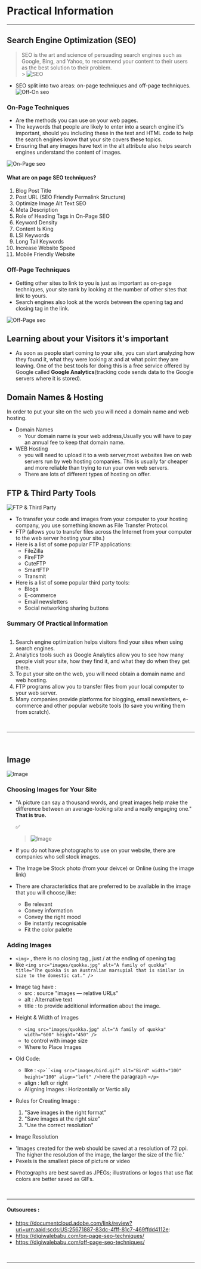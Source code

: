 # Practical Information

<hr>
<!-- Search engine optimization -->
<!-- Using analytics to understand visitors -->
<!-- Putting your site on the web -->

## Search Engine Optimization (SEO)

> SEO is the art and science of persuading search engines such as Google, Bing, and Yahoo, to recommend your content to their users as the best solution to their problem.<br> > ![SEO](https://digiwalebabu.com/wp-content/uploads/2018/06/seo-services.png)

- SEO split into two areas: on-page techniques and off-page techniques.
  ![Off-On seo](https://digiwalebabu.com/wp-content/uploads/2018/06/seo-types-300x200.png)

### On-Page Techniques

- Are the methods you can use on your web pages.
- The keywords that people are likely to enter into a search engine it's important, should you including these in the text and HTML code to help the search engines know that your site covers these topics.
- Ensuring that any images have text in the alt attribute also helps search engines understand the content of images.

![On-Page seo](https://digiwalebabu.com/wp-content/uploads/2018/06/on-page-seo.png)

#### What are on page SEO techniques?

1. Blog Post Title
2. Post URL (SEO Friendly Permalink Structure)
3. Optimize Image Alt Text SEO
4. Meta Description
5. Role of Heading Tags in On-Page SEO
6. Keyword Density
7. Content Is King
8. LSI Keywords
9. Long Tail Keywords
10. Increase Website Speed
11. Mobile Friendly Website

### Off-Page Techniques

- Getting other sites to link to you is just as important as on-page techniques, your site rank by looking at the number of other sites that link to yours.
- Search engines also look at the words between the opening tag and closing tag in the link.

![Off-Page seo](https://digiwalebabu.com/wp-content/uploads/2018/06/off-page-seo-techniques-2018.png)

## Learning about your Visitors it's important

- As soon as people start coming to your site, you can start analyzing how they found it, what they were looking at and at what point they are leaving. One of the best tools for doing this is a free service offered by Google called **Google Analytics**(tracking code sends data to the Google servers where it is stored).

## Domain Names & Hosting

In order to put your site on the web you will need a domain name and web hosting.

- Domain Names
  - Your domain name is your web address,Usually you will have to pay an annual fee to keep that domain name.
- WEB Hosting
  - you will need to upload it to a web server,most websites live on web servers run by web hosting companies. This is usually far cheaper and more reliable than trying to run your own web servers.
  - There are lots of different types of hosting on offer.

## FTP & Third Party Tools

![FTP & Third Party](https://cdn.educba.com/academy/wp-content/uploads/2019/10/FTP-vs-SFTP.png)

- To transfer your code and images from your computer to your hosting company, you use something known as File Transfer Protocol.
- FTP (allows you to transfer files across the Internet from your computer to the web server hosting your site.)
- Here is a list of some popular FTP applications:
  - FileZilla
  - FireFTP
  - CuteFTP
  - SmartFTP
  - Transmit
- Here is a list of some popular third party tools:
  - Blogs
  - E-commerce
  - Email newsletters
  - Social networking sharing buttons

### Summary Of Practical Information

![Summary](data:image/gif;base64,R0lGODlhAQABAIAAAP///////yH5BAEKAAEALAAAAAABAAEAAAICTAEAOw==)

1. Search engine optimization helps visitors find your sites when using search engines.
2. Analytics tools such as Google Analytics allow you to see how many people visit your site, how they find it, and what they do when they get there.
3. To put your site on the web, you will need obtain a domain name and web hosting.
4. FTP programs allow you to transfer files from your local computer to your web server.
5. Many companies provide platforms for blogging, email newsletters, e-commerce and other popular website tools (to save you writing them from scratch).

<br>
<hr>
<br>

## Image

![Image](https://media.sproutsocial.com/uploads/2017/02/10x-featured-social-media-image-size.png)

### Choosing Images for Your Site

- "A picture can say a thousand words, and great images help make the difference between an average-looking site and a really engaging one." **That is true.** <p>&#9989;</p>
  > ![Image](https://st.depositphotos.com/1428083/2946/i/600/depositphotos_29460297-stock-photo-bird-cage.jpg)
- If you do not have photographs to use on your website, there are companies who sell stock images.

* The Image be Stock photo (from your deivce) or Online (using the image link)

* There are characteristics that are preferred to be available in the image that you will choose,like:
  - Be relevant
  - Convey information
  - Convey the right mood
  - Be instantly recognisable
  - Fit the color palette

### Adding Images

- `<img>` , there is no closing tag , just / at the ending of opening tag
- like `<img src="images/quokka.jpg" alt="A family of quokka" title="The quokka is an Australian marsupial that is similar in size to the domestic cat." />`

* Image tag have :
  - src : source "images — relative URLs"
  - alt : Alternative text
  - title : to provide additional information about the image.

- Height & Width of Images

  - `<img src="images/quokka.jpg" alt="A family of quokka" width="600" height="450" />`
  - to control with image size
  - Where to Place Images

- Old Code:

  - like : ` <p>``<img src="images/bird.gif" alt="Bird" width="100" height="100" align="left" /> `here the paragraph `</p> `
  - align : left or right
  - Aligning Images : Horizontally or Vertic ally

- Rules for Creating Image :

  1. "Save images in the right format"
  2. "Save images at the right size"
  3. "Use the correct resolution"

- Image Resolution

* 'Images created for the web should be saved at a resolution of 72 ppi. The higher the resolution of the image, the larger the size of the file.'
* Pexels is the smallest piece of picture or video

- Photographs are best saved as JPEGs; illustrations or logos that use flat colors are better saved as GIFs.

<br>
<hr>

#### Outsources :

- https://documentcloud.adobe.com/link/review?uri=urn:aaid:scds:US:25671887-83dc-4fff-81c7-469ffdd4112e:
- https://digiwalebabu.com/on-page-seo-techniques/
- https://digiwalebabu.com/off-page-seo-techniques/
<br>
<hr>
